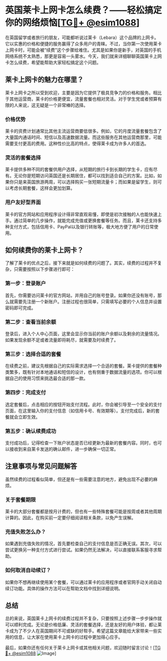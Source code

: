 # 英国莱卡上网卡怎么续费？——轻松搞定你的网络烦恼[[TG💪+ @esim1088](https://t.me/s/esim1088)]

在英国留学或者旅行的朋友，可能都听说过莱卡（Lebara）这个品牌的上网卡。它以实惠的价格和便捷的服务赢得了众多用户的青睐。不过，当你第一次使用莱卡上网卡时，可能会被“续费”这个步骤给难住。尤其是如果你是新手，对英国的手机网络系统不太熟悉，那更是容易一头雾水。今天，我们就来详细聊聊英国莱卡上网卡怎么续费，希望能帮助大家轻松搞定这个问题。

## 莱卡上网卡的魅力在哪里？

莱卡上网卡之所以受到欢迎，主要是因为它提供了极具竞争力的价格和服务。相比于其他运营商，莱卡的价格更便宜，流量套餐也相对灵活。对于学生党或者预算有限的人来说，这无疑是一个非常棒的选择。

### 价格优势

莱卡的资费计划通常比其他主流运营商要低很多。例如，它的月度流量套餐包含了大量国内通话时间、短信以及高速数据流量。而这些服务在其他运营商那里，可能需要支付更高的费用。这种性价比高的特点，使得莱卡成为许多人的首选。

### 灵活的套餐选择

莱卡提供多种不同的套餐供用户选择，从短期的旅行卡到长期的学生卡，应有尽有。无论你是短期访问英国还是长期居住，都可以找到适合自己的方案。比如，如果你只是来英国旅游两周，可以选择购买一张短期流量卡；而如果是留学生，则可以考虑长期套餐，这样会更加划算。

### 用户友好型界面

莱卡的官方网站和应用程序设计得非常直观易懂，即使是初次接触的人也能快速上手。通过简单的几步操作，就能完成充值或更换套餐等任务。而且，莱卡还支持多种支付方式，包括信用卡、PayPal以及银行转账等，极大地方便了用户的日常使用。

## 如何续费你的莱卡上网卡？

了解了莱卡的优点之后，接下来就是如何续费的问题了。其实，续费的过程并不复杂，只需要按照以下步骤进行即可：

### 第一步：登录账户

首先，你需要访问莱卡的官方网站，并用自己的账号登录。如果你还没有账号，那么就需要先注册一个新账户。注册过程也很简单，只需填写必要的个人信息并设置密码即可完成。

### 第二步：查看当前余额

登录后，进入个人中心页面，这里会显示你当前的账户余额以及剩余的流量情况。如果发现余额不足或者流量即将耗尽，就需要及时续费了。

### 第三步：选择合适的套餐

在续费之前，建议先根据自己的实际需求选择一个合适的套餐。莱卡提供的套餐种类繁多，既有针对本地通话和短信的设计，也有侧重于数据流量的选项。你可以根据自己的使用习惯来挑选最合适的那一款。

### 第四步：完成支付

选定套餐后，点击相应的按钮开始支付流程。此时，你会被引导至一个安全的支付页面，在这里输入你的支付信息（如信用卡号、有效期等）。支付完成后，新的套餐就会立即生效。

### 第五步：确认续费成功

支付成功后，记得检查一下账户状态是否已经更新为最新的套餐内容。同时，也可以接收到来自莱卡发送的确认邮件，进一步确保一切正常。

## 注意事项与常见问题解答

虽然续费的过程看似简单，但还是有一些需要注意的地方，避免出现不必要的麻烦。

### 关于套餐期限

莱卡的大部分套餐都是按月计费的，但也有一些特殊套餐可能是按周或者其他周期计算的。因此，在购买前一定要仔细阅读相关条款，以免产生误解。

### 充值失败怎么办？

如果遇到充值失败的情况，首先要检查自己的支付信息是否正确无误。其次，可以尝试更换另一种支付方式进行尝试。如果仍然无法解决，可以直接联系客服寻求帮助。

### 如何取消自动续订？

如果你不想再继续使用某个套餐，可以通过莱卡的应用程序或者官网手动关闭自动续订功能。具体的操作方法可以在帮助文档中找到详细说明。

## 总结

总的来说，英国莱卡上网卡的续费过程并不复杂，只要按照上述步骤一步步操作就可以顺利完成。无论是价格低廉、灵活的套餐选择，还是友好的用户体验，都让莱卡成为了不少人在英国期间不可或缺的好帮手。希望这篇文章能给大家带来一些实用的信息，让大家在使用莱卡上网卡的过程中更加得心应手。

最后，如果你还有任何关于莱卡上网卡或其他相关问题，欢迎随时留言讨论！[[TG💪+ @esim1088](https://t.me/s/esim1088) ![Image](https://i.postimg.cc/4NQfJmqS/Snipaste-2025-05-13-00-14-12.png)]
